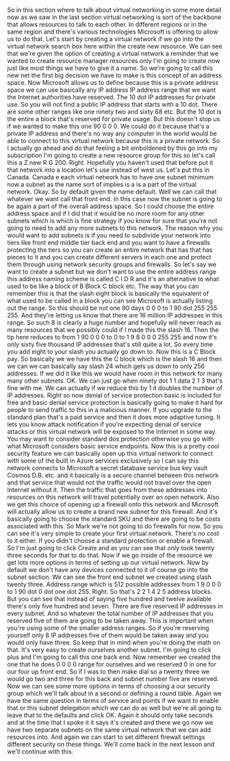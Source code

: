 So in this section where to talk about virtual networking in some more detail now as we saw in the last
section virtual networking is sort of the backbone that allows resources to talk to each other.
In different regions or in the same region and there's various technologies Microsoft is offering to
allow us to do that.
Let's start by creating a virtual network if we go into the virtual network search box here within the
create new resource.
We can see that we're given the option of creating a virtual network a reminder that we wanted to create
resource manager resources only I'm going to create now just like most things we have to give it a name.
So we're going to call this new net the first big decision we have to make is this concept of an address
space.
Now Microsoft allows us to define because this is a private address space we can use basically any IP
address IP address range that we want the Internet authorities have reserved.
The 10 dot IP addresses for private use.
So you will not find a public IP address that starts with a 10 dot.
There are some other ranges like one ninety two and sixty 68 etc. But the 10 dot is the entire a block
that's reserved for private usage.
But this doesn't stop us if we wanted to make this one 90 0 0 0.
We could do it because that's a private IP address and there's no way any computer in the world would
be able to connect to this virtual network because this is a private network.
So I actually go ahead and do that feeling a bit emboldened by this go into my subscription I'm going
to create a new resource group for this so let's call this a Z new R G 200.
Right.
Hopefully you haven't used that before put it that network into a location let's use instead of west
us.
Let's put this in Canada.
Canada e each virtual network has to have one subnet minimum now a subnet as the name sort of implies
is a is a part of the virtual network.
Okay.
So by default given the name default.
Well we can call that whatever we want call that front end.
In this case now the subnet is going to be again a part of the overall address space.
So I could choose the entire address space and if I did that it would be no more room for any other
subnets which is which is fine strategy if you know for sure that you're not going to need to add any
more subnets to this network.
The reason why you would want to add subnets is if you need to subdivide your network into tiers like
front end middle tier back end and you want to have a firewalls protecting the tiers so you can create
an entire network that has that has pieces to it and you can create different servers in each one and
protect them through using network security groups and firewalls.
So let's say we want to create a subnet but we don't want to use the entire address range this address
naming scheme is called C I D R and it's an alternative to what used to be like a block of B Block C
block etc. The way that you can remember this is that the slash eight block is basically the equivalent
of what used to be called in a block you can see Microsoft is actually listing out the range.
So this should be not one 90 days 0 0 0 to 1 90 dot 255 255 255.
And they're letting us know that there are 16 million IP addresses in this range.
So such 8 is clearly a huge number and hopefully will never reach as many resources that we possibly
could if I made this the slash 16.
Then the tip here reduces to from 1 90 0 0 0 to 0 to 1 9 8 0 0 0 255 255 and now it's only sixty five
thousand IP addresses that's still quite a lot.
So every time you add eight to your slash you actually go down to.
Now this is a C Block pay.
So basically we we have this the C block which is the slash 16 and then we can we can basically say
slash 24 which gets us down to only 256 addresses.
If we did it like this we would have room in this network for many many other subnets.
OK.
We can just go when ninety dot 1 1 data 2 1 3 that's fine with me.
We can actually if we reduce this by 1 it doubles the number of IP addresses.
Right so now denial of service protection basic is included for free and basic denial service protection
is basically going to make it hard for people to send traffic to this in a malicious manner.
If you upgrade to the standard plan that's a paid service and then it does more adaptive tuning.
It lets you know attack notification if you're expecting denial of service attacks or this virtual network
will be exposed to the Internet in some way.
You may want to consider standard dos protection otherwise you go with what Microsoft considers basic
service endpoints.
Now this is a pretty cool security feature we can basically open up this virtual network to connect
with some of the built in Azure services exclusively so I can say this network connects to Microsoft
a secret database service bus key vault Cosmos D.B. etc. and it basically is a secure channel between
this network and that service that would not the traffic would not travel over the open Internet without
it.
Then the traffic that goes from these addresses into resources on this network will travel potentially
over an open network.
Also we get this choice of opening up a firewall onto this network and Microsoft will actually allow
us to create a brand new subnet for this firewall.
And it's basically going to choose the standard SKU and there are going to be costs associated with
this.
So Mark we're not going to do firewalls for now.
So you can see it's very simple to create your first virtual network.
There's no cost to it either.
If you didn't choose a standard protection or enable a firewall.
So I'm just going to click Create and as you can see that only took twenty three seconds for that to
do that.
Now if we go inside of the resource we get lots more options in terms of setting up our virtual network.
Now by default we don't have any devices connected to it of course go into the subnet section.
We can see the front end subnet we created using slash twenty three.
Address range which is 512 possible addresses from 1 9 0 0 0 to 1 90 dot 0 dot one dot 255.
Right.
So that's 2 2 1 4 2 5 address blocks.
But you can see that instead of saying five hundred and twelve available there's only five hundred and
seven.
There are five reserved IP addresses in every subnet.
And so whatever the total number of IP addresses that you reserved five of them are going to be taken
away.
This is important when you're using some of the smaller address ranges.
So if you're reserving yourself only 8 IP addresses five of them would be taken away and you would only
have three.
So keep that in mind when you're doing the math on that.
It's very easy to create ourselves another subnet.
I'm going to click plus and I'm going to call this one back end.
Now remember we created the one that he does 0 0 0 0 range for ourselves and we reserved 0 in one for
our four up front end.
So if I was to then make dial so a twenty three we would go two and three for this back and subnet number
five are reserved.
Now we can see some more options in terms of choosing a our security group which we'll talk about in
a second or defining a round table.
Again we have the same question in terms of service and points if we want to enable that or this subnet
delegation which we can do as well but we're all going to leave that to the defaults and click OK.
Again it should only take seconds and at the time that I spoke it it says it's created and there we
go now we have two separate subnets on the same virtual network that we can add resources into.
And again we can start to set different firewall settings different security on these things.
We'll come back in the next lesson and we'll continue with this.
